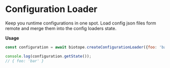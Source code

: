 # Configuration Loader
Keep you runtime configurations in one spot. Load config json files form remote and merge them into the config loaders state.

**Usage**
```javascript
const configuration = await biotope.createConfigurationLoader({foo: 'bar'})

console.log(configuration.getState());
// { foo: 'bar' }
```


